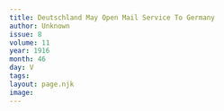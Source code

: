 ```yaml
---
title: Deutschland May Open Mail Service To Germany
author: Unknown
issue: 8
volume: 11
year: 1916
month: 46
day: V
tags:
layout: page.njk
image:
---
```



